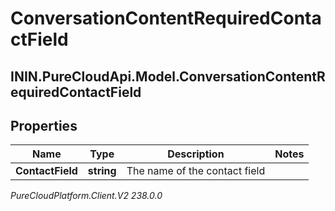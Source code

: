 # ConversationContentRequiredContactField

## ININ.PureCloudApi.Model.ConversationContentRequiredContactField

## Properties

|Name | Type | Description | Notes|
|------------ | ------------- | ------------- | -------------|
| **ContactField** | **string** | The name of the contact field | |



_PureCloudPlatform.Client.V2 238.0.0_
